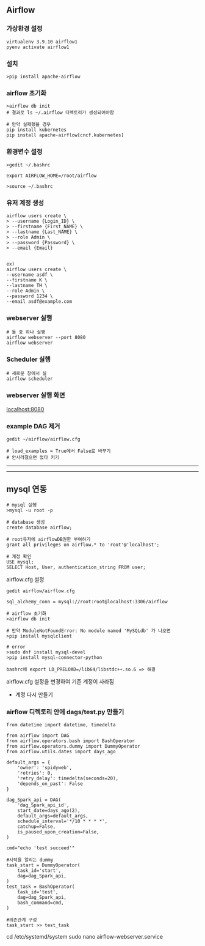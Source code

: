 ## Airflow

### 가상환경 설정
```
virtualenv 3.9.10 airflow1
pyenv activate airflow1
```

### 설치
```
>pip install apache-airflow
```

### airflow 초기화
```
>airflow db init
# 결과로 ls ~/.airflow 디렉토리가 생성되어야함

# 만약 실패했을 경우
pip install kubernetes
pip install apache-airflow[cncf.kubernetes]
```

### 환경변수 설정
```
>gedit ~/.bashrc

export AIRFLOW_HOME=/root/airflow

>source ~/.bashrc
```


### 유저 계정 생성

```
airflow users create \ 
> --username {Login_ID} \
> --firstname {First_NAME} \ 
> --lastname {Last_NAME} \
> --role Admin \ 
> --password {Password} \
> --email {Email}


ex)
airflow users create \
--username asdf \
--firstname K \
--lastname TH \
--role Admin \
--password 1234 \
--email asdf@example.com

```

### webserver 실행
```
# 둘 중 하나 실행
airflow webserver --port 8080
airflow webserver
```

### Scheduler 실행
```
# 새로운 창에서 실
airflow scheduler
```

### webserver 실행 화면
<localhost:8080>

### example DAG 제거
```
gedit ~/airflow/airflow.cfg
```
```
# load_examples = True에서 False로 바꾸기
# 안사라졌으면 껐다 키기
```
--- 
---
## mysql 연동
```
# mysql 실행
>mysql -u root -p

# database 생성
create database airflow;

# root유저에 airflowDB권한 부여하기
grant all privileges on airflow.* to 'root'@'localhost';

# 계정 확인
USE mysql;
SELECT Host, User, authentication_string FROM user;
```

airflow.cfg 설정
```
gedit airflow/airflow.cfg
```
```
sql_alchemy_conn = mysql://root:root@localhost:3306/airflow
```

```
# airflow 초기화
>airflow db init

# 만약 ModuleNotFoundError: No module named 'MySQLdb' 가 나오면
>pip install mysqlclient

# error 
>sudo dnf install mysql-devel
>pip install mysql-connector-python

bashrc에 export LD_PRELOAD=/lib64/libstdc++.so.6 => 해결
```

airflow.cfg 설정을 변경하여 기존 계정이 사라짐 
- 계정 다시 만들기

### airflow 디렉토리 안에 dags/test.py 만들기
```
from datetime import datetime, timedelta

from airflow import DAG
from airflow.operators.bash import BashOperator
from airflow.operators.dummy import DummyOperator
from airflow.utils.dates import days_ago

default_args = {
    'owner': 'spidyweb',
    'retries': 0,
    'retry_delay': timedelta(seconds=20),
    'depends_on_past': False
}

dag_Spark_api = DAG(
    'dag_Spark_api_id',
    start_date=days_ago(2),
    default_args=default_args,
    schedule_interval='*/10 * * * *',
    catchup=False,
    is_paused_upon_creation=False,
)

cmd="echo 'test succeed'"

#시작을 알리는 dummy
task_start = DummyOperator(
    task_id='start',
    dag=dag_Spark_api,
)
test_task = BashOperator(
    task_id='test',
    dag=dag_Spark_api,
    bash_command=cmd,
)

#의존관계 구성
task_start >> test_task
```

cd /etc/systemd/system
sudo nano airflow-webserver.service
```

```

